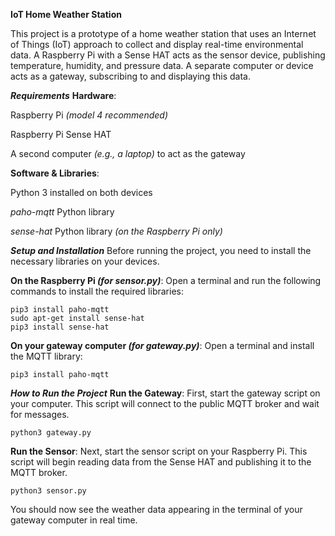 **IoT Home Weather Station**

This project is a prototype of a home weather station that uses an Internet of Things (IoT) approach to collect and display real-time environmental data. A Raspberry Pi with a Sense HAT acts as the sensor device, publishing temperature, humidity, and pressure data. A separate computer or device acts as a gateway, subscribing to and displaying this data.

***Requirements***
****Hardware****:

Raspberry Pi _(model 4 recommended)_

Raspberry Pi Sense HAT

A second computer _(e.g., a laptop)_ to act as the gateway

****Software & Libraries****:

Python 3 installed on both devices

_paho-mqtt_ Python library

_sense-hat_ Python library _(on the Raspberry Pi only)_

***Setup and Installation***
Before running the project, you need to install the necessary libraries on your devices.

**On the Raspberry Pi _(for sensor.py)_**:
Open a terminal and run the following commands to install the required libraries:
```
pip3 install paho-mqtt
sudo apt-get install sense-hat
pip3 install sense-hat
```
**On your gateway computer _(for gateway.py)_**:
Open a terminal and install the MQTT library:
```
pip3 install paho-mqtt
```
***How to Run the Project***
**Run the Gateway**:
First, start the gateway script on your computer. This script will connect to the public MQTT broker and wait for messages.
```
python3 gateway.py
```
**Run the Sensor**:
Next, start the sensor script on your Raspberry Pi. This script will begin reading data from the Sense HAT and publishing it to the MQTT broker.
```
python3 sensor.py
```
You should now see the weather data appearing in the terminal of your gateway computer in real time.

